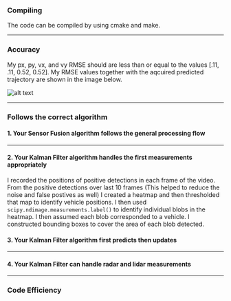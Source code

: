 [//]: # (Image References)
[image1]: ./output_images/RMSE.png

### Compiling

The code can be compiled by using cmake and make.

---
### Accuracy

My px, py, vx, and vy RMSE should are less than or equal to the values [.11, .11, 0.52, 0.52]. My RMSE values together with the aqcuired predicted trajectory are shown in the image below.

![alt text][image1]

---
### Follows the correct algorithm

#### 1. Your Sensor Fusion algorithm follows the general processing flow



---
#### 2. Your Kalman Filter algorithm handles the first measurements appropriately

I recorded the positions of positive detections in each frame of the video.  From the positive detections over last 10 frames (This helped to reduce the noise and false postives as well) I created a heatmap and then thresholded that map to identify vehicle positions.  I then used `scipy.ndimage.measurements.label()` to identify individual blobs in the heatmap.  I then assumed each blob corresponded to a vehicle.  I constructed bounding boxes to cover the area of each blob detected.

#### 3. Your Kalman Filter algorithm first predicts then updates



---
#### 4. Your Kalman Filter can handle radar and lidar measurements



---
### Code Efficiency



